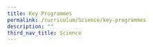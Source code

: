 ```yaml
---
title: Key Programmes
permalink: /curriculum/Science/key-programmes
description: ""
third_nav_title: Science
---
```

